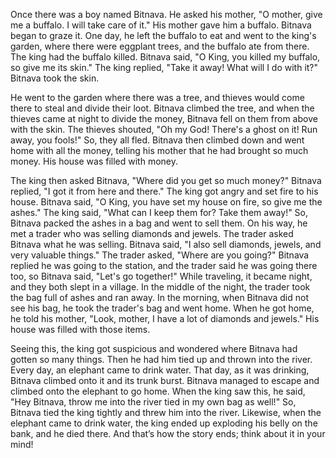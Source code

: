 Once there was a boy named Bitnava. He asked his mother, "O mother, give me a buffalo. I will take care of it." His mother gave him a buffalo. Bitnava began to graze it. One day, he left the buffalo to eat and went to the king's garden, where there were eggplant trees, and the buffalo ate from there. The king had the buffalo killed. Bitnava said, "O King, you killed my buffalo, so give me its skin." The king replied, "Take it away! What will I do with it?" Bitnava took the skin. 

He went to the garden where there was a tree, and thieves would come there to steal and divide their loot. Bitnava climbed the tree, and when the thieves came at night to divide the money, Bitnava fell on them from above with the skin. The thieves shouted, "Oh my God! There's a ghost on it! Run away, you fools!" So, they all fled. Bitnava then climbed down and went home with all the money, telling his mother that he had brought so much money. His house was filled with money. 

The king then asked Bitnava, "Where did you get so much money?" Bitnava replied, "I got it from here and there." The king got angry and set fire to his house. Bitnava said, "O King, you have set my house on fire, so give me the ashes." The king said, "What can I keep them for? Take them away!" So, Bitnava packed the ashes in a bag and went to sell them. On his way, he met a trader who was selling diamonds and jewels. The trader asked Bitnava what he was selling. Bitnava said, "I also sell diamonds, jewels, and very valuable things." The trader asked, "Where are you going?" Bitnava replied he was going to the station, and the trader said he was going there too, so Bitnava said, "Let's go together!" While traveling, it became night, and they both slept in a village. In the middle of the night, the trader took the bag full of ashes and ran away. In the morning, when Bitnava did not see his bag, he took the trader's bag and went home. When he got home, he told his mother, "Look, mother, I have a lot of diamonds and jewels." His house was filled with those items.

Seeing this, the king got suspicious and wondered where Bitnava had gotten so many things. Then he had him tied up and thrown into the river. Every day, an elephant came to drink water. That day, as it was drinking, Bitnava climbed onto it and its trunk burst. Bitnava managed to escape and climbed onto the elephant to go home. When the king saw this, he said, "Hey Bitnava, throw me into the river tied in my own bag as well!" So, Bitnava tied the king tightly and threw him into the river. Likewise, when the elephant came to drink water, the king ended up exploding his belly on the bank, and he died there. And that’s how the story ends; think about it in your mind!